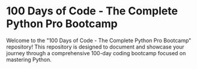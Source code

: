 # 100 Days of Code - The Complete Python Pro Bootcamp
Welcome to the "100 Days of Code - The Complete Python Pro Bootcamp" repository! This repository is designed to document and showcase your journey through a comprehensive 100-day coding bootcamp focused on mastering Python.
